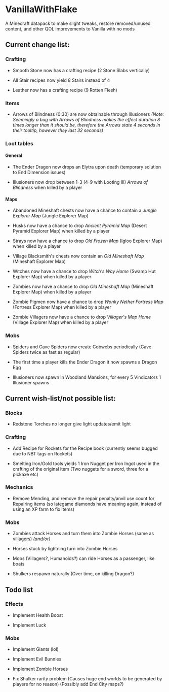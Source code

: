 # VanillaWithFlake
A Minecraft datapack to make slight tweaks, restore removed/unused content, and other QOL improvements to Vanilla with no mods

## Current change list:

### Crafting

- Smooth Stone now has a crafting recipe (2 Stone Slabs vertically)

- All Stair recipes now yield 8 Stairs instead of 4

- Leather now has a crafting recipe (9 Rotten Flesh)

### Items

- Arrows of Blindness (0:30) are now obtainable through Illusioners *(Note: Seemingly a bug with Arrows of Blindness makes the effect duration 8 times longer than it should be, therefore the Arrows state 4 seconds in their tooltip, however they last 32 seconds)*

### Loot tables

#### General
- The Ender Dragon now drops an Elytra upon death (temporary solution to End Dimension issues)

- Illusioners now drop between 1-3 (4-9 with Looting III) *Arrows of Blindness* when killed by a player

#### Maps

- Abandoned Mineshaft chests now have a chance to contain a *Jungle Explorer Map* (Jungle Explorer Map)

- Husks now have a chance to drop *Ancient Pyramid Map* (Desert Pyramid Explorer Map) when killed by a player

- Strays now have a chance to drop *Old Frozen Map* (Igloo Explorer Map) when killed by a player

- Village Blacksmith's chests now contain an *Old Mineshaft Map* (Mineshaft Explorer Map)

- Witches now have a chance to drop *Witch's Way Home* (Swamp Hut Explorer Map) when killed by a player

- Zombies now have a chance to drop *Old Mineshaft Map* (Mineshaft Explorer Map) when killed by a player

- Zombie Pigmen now have a chance to drop *Wonky Nether Fortress Map* (Fortress Explorer Map) when killed by a player

- Zombie Villagers now have a chance to drop *Villager's Map Home* (Village Explorer Map) when killed by a player

### Mobs

- Spiders and Cave Spiders now create Cobwebs periodically (Cave Spiders twice as fast as regular)

- The first time a player kills the Ender Dragon it now spawns a Dragon Egg

- Illusioners now spawn in Woodland Mansions, for every 5 Vindicators 1 Illusioner spawns

## Current wish-list/not possible list:

### Blocks

- Redstone Torches no longer give light updates/emit light

### Crafting

- Add Recipe for Rockets for the Recipe book (currently seems bugged due to NBT tags on Rockets)

- Smelting Iron/Gold tools yields 1 Iron Nugget per Iron Ingot used in the crafting of the original item (Two nuggets for a sword, three for a pickaxe etc)

### Mechanics

- Remove Mending, and remove the repair penalty/anvil use count for Repairing items (so lategame diamonds have meaning again, instead of using an XP farm to fix items)

### Mobs

- Zombies attack Horses and turn them into Zombie Horses (same as villagers)
*(and/or)*
- Horses stuck by lightning turn into Zombie Horses
 
- Mobs (Villagers?, Humanoids?) can ride Horses as a passenger, like boats

- Shulkers respawn naturally (Over time, on killing Dragon?)

## Todo list

### Effects

- Implement Health Boost

- Implement Luck

### Mobs

- Implement Giants (lol)

- Implement Evil Bunnies

- Implement Zombie Horses

- Fix Shulker rarity problem (Causes huge end worlds to be generated by players for no reason) (Possibly add End City maps?)